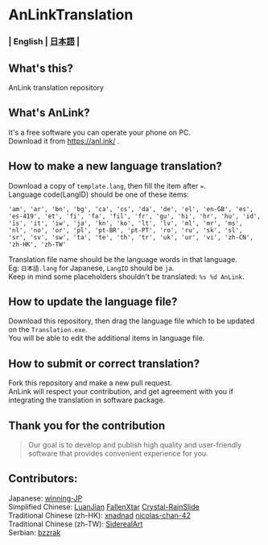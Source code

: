 # AnLinkTranslation
### | English | [日本語](README.ja.md) | 

What's this?
---
AnLink translation repository

What's AnLink?
---
It's a free software you can operate your phone on PC.  
Download it from https://anl.ink/ .

How to make a new language translation?
---
Download a copy of `template.lang`, then fill the item after `=`.  
Language code(LangID) should be one of these items:
```
'am', 'ar', 'bn', 'bg', 'ca', 'cs', 'da', 'de', 'el', 'en-GB', 'es', 'es-419', 'et', 'fi', 'fa', 'fil', 'fr', 'gu', 'hi', 'hr', 'hu', 'id', 'is', 'it', 'iw', 'ja', 'kn', 'ko', 'lt', 'lv', 'ml', 'mr', 'ms', 'nl', 'no', 'or', 'pl', 'pt-BR', 'pt-PT', 'ro', 'ru', 'sk', 'sl', 'sr', 'sv', 'sw', 'ta', 'te', 'th', 'tr', 'uk', 'ur', 'vi', 'zh-CN', 'zh-HK', 'zh-TW'
```
Translation file name should be the language words in that language.  
Eg: `日本語.lang` for Japanese, `LangID` should be `ja`.  
Keep in mind some placeholders shouldn't be translated: `%s %d AnLink`.

How to update the language file?
---
Download this repository, then drag the language file which to be updated on the `Translation.exe`.  
You will be able to edit the additional items in language file.

How to submit or correct translation?
---
Fork this repository and make a new pull request.  
AnLink will respect your contribution, and get agreement with you if integrating the translation in software package.

Thank you for the contribution
---
> Our goal is to develop and publish high quality and user-friendly software that provides convenient experience for you.

Contributors:
---
Japanese: [winning-JP](https://github.com/winning-JP)  
Simplified Chinese: [LuanJian](https://github.com/LuanJian) [FallenXtar](https://github.com/FallenXtar) [Crystal-RainSlide](https://github.com/Crystal-RainSlide)  
Traditional Chinese (zh-HK): [xnadnad](https://github.com/xnadnad) [nicolas-chan-42](https://github.com/nicolas-chan-42)  
Traditional Chinese (zh-TW): [SiderealArt](https://github.com/SiderealArt)  
Serbian: [bzzrak](https://github.com/bzzrak)
